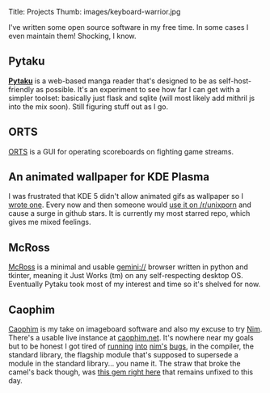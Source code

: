 Title: Projects
Thumb: images/keyboard-warrior.jpg


I've written some open source software in my free time.
In some cases I even maintain them! Shocking, I know.


## Pytaku

[**Pytaku**][1] is a web-based manga reader that's designed to be as
self-host-friendly as possible. It's an experiment to see how far I can get
with a simpler toolset: basically just flask and sqlite (will most likely add
mithril js into the mix soon). Still figuring stuff out as I go.


## ORTS

[ORTS](https://github.com/nhanb/orts/) is a GUI for operating scoreboards on
fighting game streams.


## An animated wallpaper for KDE Plasma

I was frustrated that KDE 5 didn't allow animated gifs as wallpaper so I [wrote
one][3]. Every now and then someone would [use it on /r/unixporn][4] and cause
a surge in github stars. It is currently my most starred repo, which gives me
mixed feelings.


## McRoss

[McRoss](https://sr.ht/~nhanb/mcross) is a minimal and usable
[gemini://](https://gemini.circumlunar.space/) browser written in python and
tkinter, meaning it Just Works (tm) on any self-respecting desktop OS.
Eventually Pytaku took most of my interest and time so it's shelved for now.


## Caophim

[Caophim][5] is my take on imageboard software and also my excuse to try
[Nim][6]. There's a usable live instance at [caophim.net][7]. It's nowhere near
my goals but to be honest I got tired of [running][8] [into][9] [nim's][10]
[bugs][11], in the compiler, the standard library, the flagship module that's
supposed to supersede a module in the standard library... you name it. The
straw that broke the camel's back though, was [this gem right here][12] that
remains unfixed to this day.


[1]: https://git.sr.ht/~nhanb/pytaku
[3]: https://github.com/nhanb/com.nerdyweekly.animated
[4]: https://www.reddit.com/r/unixporn/comments/9sd5uy/kde_plasma_blur_gif_pixel_art_wallpaper_look/
[5]: https://github.com/nhanb/caophim
[6]: https://nim-lang.org/
[7]: https://caophim.net/
[8]: https://github.com/nim-lang/Nim/issues/13531
[9]: https://github.com/nim-lang/Nim/issues/13986
[10]: https://github.com/pragmagic/karax/issues/143
[11]: https://github.com/pragmagic/karax/issues/142
[12]: https://github.com/nim-lang/Nim/issues/13923
